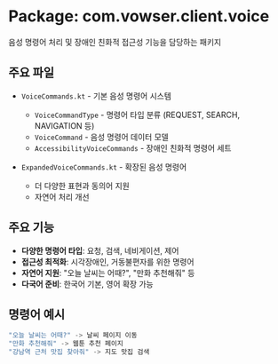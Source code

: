 # Package: com.vowser.client.voice

음성 명령어 처리 및 장애인 친화적 접근성 기능을 담당하는 패키지

## 주요 파일
- `VoiceCommands.kt` - 기본 음성 명령어 시스템
  - `VoiceCommandType` - 명령어 타입 분류 (REQUEST, SEARCH, NAVIGATION 등)
  - `VoiceCommand` - 음성 명령어 데이터 모델
  - `AccessibilityVoiceCommands` - 장애인 친화적 명령어 세트

- `ExpandedVoiceCommands.kt` - 확장된 음성 명령어
  - 더 다양한 표현과 동의어 지원
  - 자연어 처리 개선

## 주요 기능
- **다양한 명령어 타입**: 요청, 검색, 네비게이션, 제어
- **접근성 최적화**: 시각장애인, 거동불편자를 위한 명령어
- **자연어 지원**: "오늘 날씨는 어때?", "만화 추천해줘" 등
- **다국어 준비**: 한국어 기본, 영어 확장 가능

## 명령어 예시
```kotlin
"오늘 날씨는 어때?" -> 날씨 페이지 이동
"만화 추천해줘" -> 웹툰 추천 페이지
"강남역 근처 맛집 찾아줘" -> 지도 맛집 검색
```